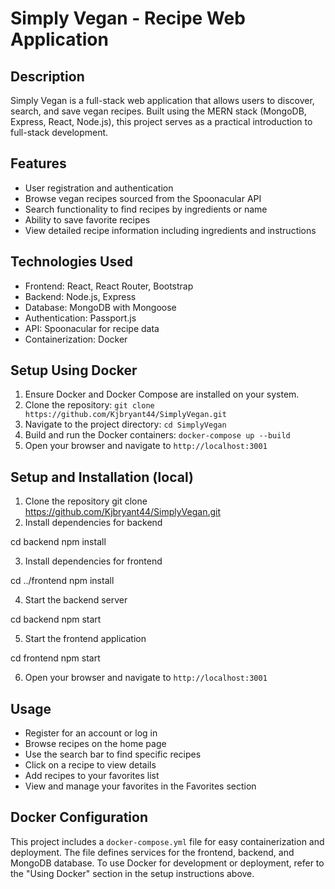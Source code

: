 # Simply Vegan - Recipe Web Application

## Description
Simply Vegan is a full-stack web application that allows users to discover, search, and save vegan recipes. Built using the MERN stack (MongoDB, Express, React, Node.js), this project serves as a practical introduction to full-stack development.

## Features
- User registration and authentication
- Browse vegan recipes sourced from the Spoonacular API
- Search functionality to find recipes by ingredients or name
- Ability to save favorite recipes
- View detailed recipe information including ingredients and instructions

## Technologies Used
- Frontend: React, React Router, Bootstrap
- Backend: Node.js, Express
- Database: MongoDB with Mongoose
- Authentication: Passport.js
- API: Spoonacular for recipe data
- Containerization: Docker

## Setup Using Docker
1. Ensure Docker and Docker Compose are installed on your system.
2. Clone the repository: `git clone https://github.com/Kjbryant44/SimplyVegan.git`
3. Navigate to the project directory: `cd SimplyVegan`
4. Build and run the Docker containers: `docker-compose up --build`
5. Open your browser and navigate to `http://localhost:3001`

## Setup and Installation (local)
1. Clone the repository
   git clone https://github.com/Kjbryant44/SimplyVegan.git
2. Install dependencies for backend

cd backend
npm install

3. Install dependencies for frontend

cd ../frontend
npm install

4. Start the backend server

cd backend
npm start


5. Start the frontend application

cd frontend
npm start

6. Open your browser and navigate to `http://localhost:3001`

## Usage
- Register for an account or log in
- Browse recipes on the home page
- Use the search bar to find specific recipes
- Click on a recipe to view details
- Add recipes to your favorites list
- View and manage your favorites in the Favorites section

## Docker Configuration
This project includes a `docker-compose.yml` file for easy containerization and deployment. 
The file defines services for the frontend, backend, and MongoDB database. To use Docker for development or deployment, 
refer to the "Using Docker" section in the setup instructions above.